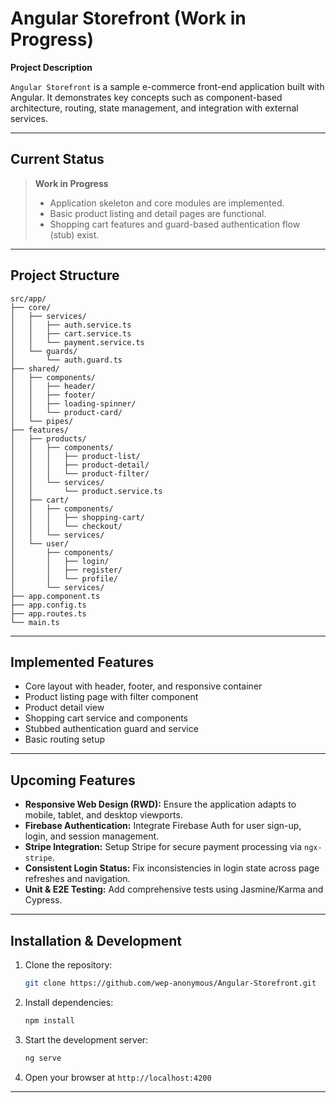 # Angular Storefront (Work in Progress)

**Project Description**

`Angular Storefront` is a sample e-commerce front-end application built with Angular. It demonstrates key concepts such as component-based architecture, routing, state management, and integration with external services.

---

## Current Status

> **Work in Progress**
>
> * Application skeleton and core modules are implemented.
> * Basic product listing and detail pages are functional.
> * Shopping cart features and guard-based authentication flow (stub) exist.

---

##  Project Structure

```
src/app/
├── core/
│   ├── services/
│   │   ├── auth.service.ts
│   │   ├── cart.service.ts
│   │   └── payment.service.ts
│   └── guards/
│       └── auth.guard.ts
├── shared/
│   ├── components/
│   │   ├── header/
│   │   ├── footer/
│   │   ├── loading-spinner/
│   │   └── product-card/
│   └── pipes/
├── features/
│   ├── products/
│   │   ├── components/
│   │   │   ├── product-list/
│   │   │   ├── product-detail/
│   │   │   └── product-filter/
│   │   └── services/
│   │       └── product.service.ts
│   ├── cart/
│   │   ├── components/
│   │   │   ├── shopping-cart/
│   │   │   └── checkout/
│   │   └── services/
│   └── user/
│       ├── components/
│       │   ├── login/
│       │   ├── register/
│       │   └── profile/
│       └── services/
├── app.component.ts
├── app.config.ts
├── app.routes.ts
└── main.ts
```

---

## Implemented Features

* Core layout with header, footer, and responsive container
* Product listing page with filter component
* Product detail view
* Shopping cart service and components
* Stubbed authentication guard and service
* Basic routing setup

---

## Upcoming Features

* **Responsive Web Design (RWD):** Ensure the application adapts to mobile, tablet, and desktop viewports.
* **Firebase Authentication:** Integrate Firebase Auth for user sign-up, login, and session management.
* **Stripe Integration:** Setup Stripe for secure payment processing via `ngx-stripe`.
* **Consistent Login Status:** Fix inconsistencies in login state across page refreshes and navigation.
* **Unit & E2E Testing:** Add comprehensive tests using Jasmine/Karma and Cypress.

---

## Installation & Development

1. Clone the repository:

   ```bash
   git clone https://github.com/wep-anonymous/Angular-Storefront.git
   ```
2. Install dependencies:

   ```bash
   npm install
   ```
3. Start the development server:

   ```bash
   ng serve
   ```
4. Open your browser at `http://localhost:4200`

---
